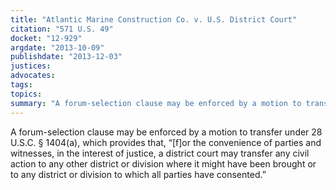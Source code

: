 ```yaml
---
title: "Atlantic Marine Construction Co. v. U.S. District Court"
citation: "571 U.S. 49"
docket: "12-929"
argdate: "2013-10-09"
publishdate: "2013-12-03"
justices:
advocates:
tags:
topics:
summary: "A forum-selection clause may be enforced by a motion to transfer under 28 U.S.C. § 1404(a), which provides that, “[f]or the convenience of parties and witnesses, in the interest of justice, a district court may transfer any civil action to any other district or division where it might have been brought or to any district or division to which all parties have consented.”"
---
```

A forum-selection clause may be enforced by a motion to transfer under 28 U.S.C. § 1404(a), which provides that, “[f]or the convenience of parties and witnesses, in the interest of justice, a district court may transfer any civil action to any other district or division where it might have been brought or to any district or division to which all parties have consented.”

